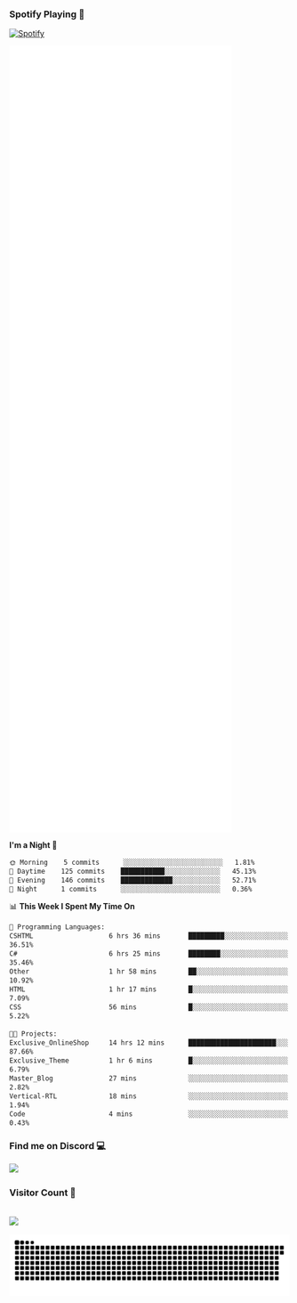 ### Spotify Playing 🎵
[![Spotify](https://spotify-livestats-callme-milad.vercel.app/api/spotify)](https://open.spotify.com/user/314mrt6dxn5cqoxklh3thbwlr6by)

<img align="center" src="/github-metrics.svg" alt="Metrics" width="400">

<!--START_SECTION:waka-->
**I'm a Night 🦉** 

```text
🌞 Morning    5 commits      ░░░░░░░░░░░░░░░░░░░░░░░░░   1.81% 
🌆 Daytime    125 commits    ███████████░░░░░░░░░░░░░░   45.13% 
🌃 Evening    146 commits    █████████████░░░░░░░░░░░░   52.71% 
🌙 Night      1 commits      ░░░░░░░░░░░░░░░░░░░░░░░░░   0.36%

```


📊 **This Week I Spent My Time On** 

```text
💬 Programming Languages: 
CSHTML                   6 hrs 36 mins       █████████░░░░░░░░░░░░░░░░   36.51% 
C#                       6 hrs 25 mins       ████████░░░░░░░░░░░░░░░░░   35.46% 
Other                    1 hr 58 mins        ██░░░░░░░░░░░░░░░░░░░░░░░   10.92% 
HTML                     1 hr 17 mins        █░░░░░░░░░░░░░░░░░░░░░░░░   7.09% 
CSS                      56 mins             █░░░░░░░░░░░░░░░░░░░░░░░░   5.22%

🐱‍💻 Projects: 
Exclusive_OnlineShop     14 hrs 12 mins      ██████████████████████░░░   87.66% 
Exclusive_Theme          1 hr 6 mins         █░░░░░░░░░░░░░░░░░░░░░░░░   6.79% 
Master_Blog              27 mins             ░░░░░░░░░░░░░░░░░░░░░░░░░   2.82% 
Vertical-RTL             18 mins             ░░░░░░░░░░░░░░░░░░░░░░░░░   1.94% 
Code                     4 mins              ░░░░░░░░░░░░░░░░░░░░░░░░░   0.43%

```


<!--END_SECTION:waka-->

### Find me on Discord 💻
<a href="https://discord.gg/t35EjYprS6" rel="nofollow"> 
  <img src="https://discord.c99.nl/widget/theme-3/977957889358573609.png" data-canonical-src="https://discord.c99.nl/widget/theme-3/977957889358573609.png" style="max-width: 100%;"></a>

### Visitor Count 🔢
<p align="left"> 
  <br>
  <img src="https://profile-counter.glitch.me/callme-devil/count.svg" />
</p>

<img src="https://github.com/callme-devil/callme-devil/blob/output/github-contribution-grid-snake.svg" alt="snake" style="max-width: 100%;">
